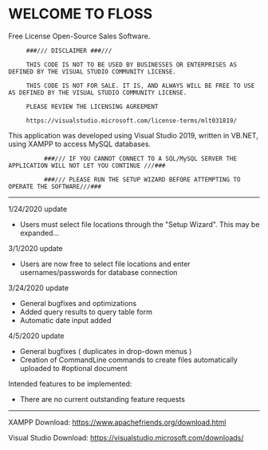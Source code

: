 # WELCOME TO FLOSS
Free License Open-Source Sales Software.

         ###/// DISCLAIMER ###///
         
         THIS CODE IS NOT TO BE USED BY BUSINESSES OR ENTERPRISES AS DEFINED BY THE VISUAL STUDIO COMMUNITY LICENSE.
         
         THIS CODE IS NOT FOR SALE. IT IS, AND ALWAYS WILL BE FREE TO USE AS DEFINED BY THE VISUAL STUDIO COMMUNITY LICENSE.
         
         PLEASE REVIEW THE LICENSING AGREEMENT
         
         https://visualstudio.microsoft.com/license-terms/mlt031819/
        
   
This application was developed using Visual Studio 2019, written in VB.NET, using XAMPP to access MySQL databases.

              ###/// IF YOU CANNOT CONNECT TO A SQL/MySQL SERVER THE APPLICATION WILL NOT LET YOU CONTINUE ///###
              
              ###/// PLEASE RUN THE SETUP WIZARD BEFORE ATTEMPTING TO OPERATE THE SOFTWARE///###

______________________________________________________________________________________

1/24/2020 update

- Users must select file locations through the "Setup Wizard". This may be expanded...

3/1/2020 update
 - Users are now free to select file locations and enter usernames/passwords for database connection

3/24/2020 update
 - General bugfixes and optimizations
 - Added query results to query table form
 - Automatic date input added
 
4/5/2020 update
 - General bugfixes ( duplicates in drop-down menus )
 - Creation of CommandLine commands to create files automatically uploaded to #optional document

Intended features to be implemented:
 - There are no current outstanding feature requests
_________________________________________________________________________________________

XAMPP Download: https://www.apachefriends.org/download.html

Visual Studio Download: https://visualstudio.microsoft.com/downloads/
